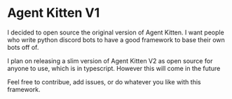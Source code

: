 # Agent Kitten V1

I decided to open source the original version of Agent Kitten. I want people who write python discord bots to have a good framework to base their own bots off of. 

I plan on releasing a slim version of Agent Kitten V2 as open source for anyone to use, which is in typescript. However this will come in the future

Feel free to contribue, add issues, or do whatever you like with this framework.
